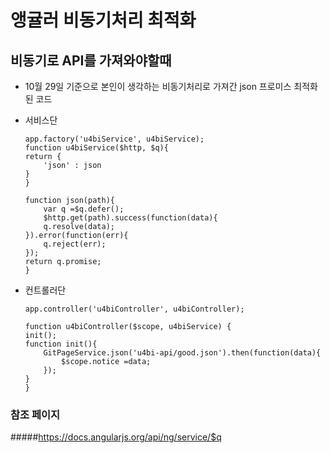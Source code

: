 # 앵귤러 비동기처리 최적화

## 비동기로 API를 가져와야할때
* 10월 29일 기준으로 본인이 생각하는 비동기처리로 가져간 json 프로미스 최적화된 코드

* 서비스단
    ```
    app.factory('u4biService', u4biService);
    function u4biService($http, $q){
	return {
		'json' : json
	}
    }

    function json(path){
        var q =$q.defer();
        $http.get(path).success(function(data){
	    q.resolve(data);
	}).error(function(err){
	    q.reject(err);
	});
	return q.promise;
    }

    ```

* 컨트롤러단
    ```
    app.controller('u4biController', u4biController);

    function u4biController($scope, u4biService) {
	init();
	function init(){
	    GitPageService.json('u4bi-api/good.json').then(function(data){
	        $scope.notice =data;
	    });
	}
    }

    ```

### 참조 페이지
#####https://docs.angularjs.org/api/ng/service/$q